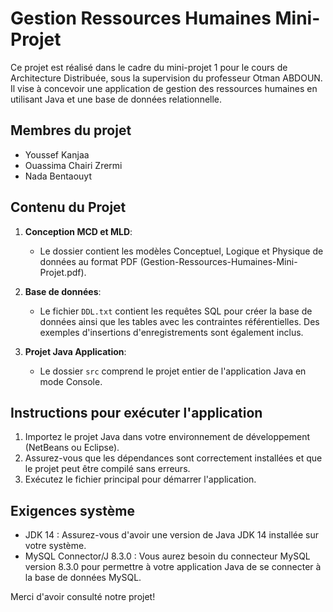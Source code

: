 # Gestion Ressources Humaines Mini-Projet

Ce projet est réalisé dans le cadre du mini-projet 1 pour le cours de Architecture Distribuée, sous la supervision du professeur Otman ABDOUN. Il vise à concevoir une application de gestion des ressources humaines en utilisant Java et une base de données relationnelle.

## Membres du projet
- Youssef Kanjaa
- Ouassima Chairi Zrermi
- Nada Bentaouyt

## Contenu du Projet

1. **Conception MCD et MLD**:
   - Le dossier contient les modèles Conceptuel, Logique et Physique de données au format PDF (Gestion-Ressources-Humaines-Mini-Projet.pdf).

2. **Base de données**:
   - Le fichier `DDL.txt` contient les requêtes SQL pour créer la base de données ainsi que les tables avec les contraintes référentielles. Des exemples d'insertions d'enregistrements sont également inclus.

3. **Projet Java Application**:
   - Le dossier `src` comprend le projet entier de l'application Java en mode Console. 

## Instructions pour exécuter l'application

1. Importez le projet Java dans votre environnement de développement (NetBeans ou Eclipse).
2. Assurez-vous que les dépendances sont correctement installées et que le projet peut être compilé sans erreurs.
3. Exécutez le fichier principal pour démarrer l'application.

## Exigences système

- JDK 14 : Assurez-vous d'avoir une version de Java JDK 14 installée sur votre système.
- MySQL Connector/J 8.3.0 : Vous aurez besoin du connecteur MySQL version 8.3.0 pour permettre à votre application Java de se connecter à la base de données MySQL.

Merci d'avoir consulté notre projet!
